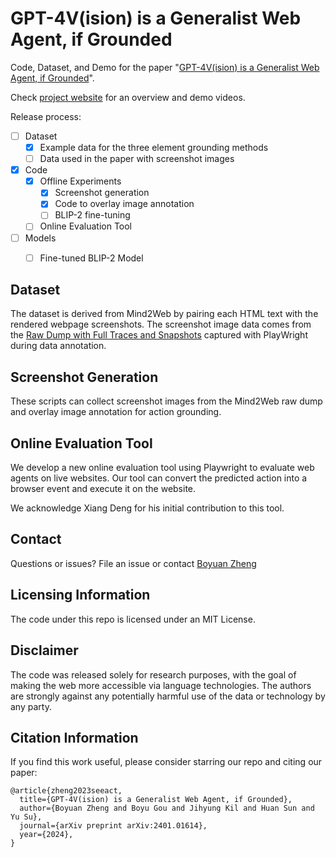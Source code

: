 # GPT-4V(ision) is a Generalist Web Agent, if Grounded

Code, Dataset, and Demo for the paper "[GPT-4V(ision) is a Generalist Web Agent, if Grounded](https://github.com/OSU-NLP-Group/SeeAct/blob/gh-pages/static/paper/SeeAct_Paper.pdf)".

Check [project website](https://osu-nlp-group.github.io/SeeAct/) for an overview and demo videos.

Release process:
- [ ] Dataset
  - [x] Example data for the three element grounding methods
  - [ ] Data used in the paper with screenshot images
- [x] Code
  - [x] Offline Experiments
    - [x] Screenshot generation
    - [x] Code to overlay image annotation
    - [ ] BLIP-2 fine-tuning
  - [ ] Online Evaluation Tool
- [ ] Models
  - [ ] Fine-tuned BLIP-2 Model


## Dataset
The dataset is derived from Mind2Web by pairing each HTML text with the rendered webpage screenshots. 
The screenshot image data comes from the [Raw Dump with Full Traces and Snapshots](https://github.com/OSU-NLP-Group/Mind2Web?tab=readme-ov-file#raw-dump-with-full-traces-and-snapshots) captured with PlayWright during data annotation.


## Screenshot Generation
These scripts can collect screenshot images from the Mind2Web raw dump and overlay image annotation for action grounding.


## Online Evaluation Tool
We develop a new online evaluation tool using Playwright to evaluate web agents on live websites. Our tool can convert the predicted action into a browser event and execute it on the website. 


We acknowledge Xiang Deng for his initial contribution to this tool. 



## Contact

Questions or issues? File an issue or contact [Boyuan Zheng](https://boyuanzheng010.github.io/)


## Licensing Information
The code under this repo is licensed under an MIT License.

## Disclaimer

The code was released solely for research purposes, with the goal of making the web more accessible via language technologies. The authors are strongly against any potentially harmful use of the data or technology by any party. 

## Citation Information

If you find this work useful, please consider starring our repo and citing our paper:

```
@article{zheng2023seeact,
  title={GPT-4V(ision) is a Generalist Web Agent, if Grounded},
  author={Boyuan Zheng and Boyu Gou and Jihyung Kil and Huan Sun and Yu Su},
  journal={arXiv preprint arXiv:2401.01614},
  year={2024},
}
```

